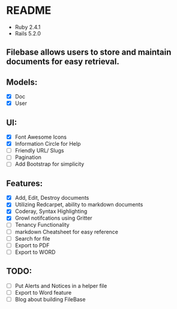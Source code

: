 # README
+ Ruby 2.4.1
+ Rails 5.2.0

## Filebase allows users to store and maintain documents for easy retrieval.

## Models:
- [x] Doc
- [x] User

## UI:
- [x] Font Awesome Icons
- [x] Information Circle for Help
- [ ] Friendly URL/ Slugs
- [ ] Pagination
- [ ] Add Bootstrap for simplicity

## Features:
- [x] Add, Edit, Destroy documents
- [x] Utilizing Redcarpet, ability to markdown documents
- [x] Coderay, Syntax Highlighting
- [x] Growl notifcations using Gritter
- [ ] Tenancy Functionality
- [ ] markdown Cheatsheet for easy reference
- [ ] Search for file
- [ ] Export to PDF
- [ ] Export to WORD

## TODO:
- [ ] Put Alerts and Notices in a helper file
- [ ] Export to Word feature
- [ ] Blog about building FileBase
